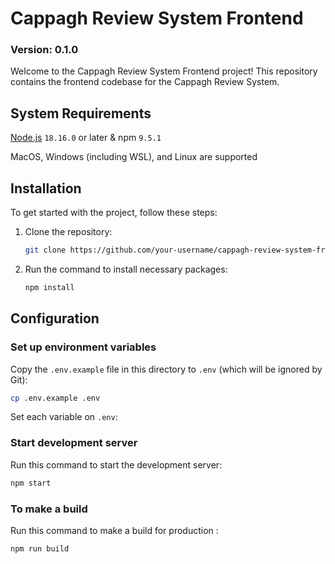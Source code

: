 # Cappagh Review System Frontend

### Version: 0.1.0

Welcome to the Cappagh Review System Frontend project! This repository contains the frontend codebase for the Cappagh Review System.

## System Requirements

[Node.js](https://nodejs.org/en) `18.16.0` or later & npm `9.5.1`

MacOS, Windows (including WSL), and Linux are supported

## Installation

To get started with the project, follow these steps:

1. Clone the repository:

   ```bash
   git clone https://github.com/your-username/cappagh-review-system-frontend.git

   ```

2. Run the command to install necessary packages:
   ```bash
   npm install
   ```

## Configuration

### Set up environment variables

Copy the `.env.example` file in this directory to `.env` (which will be ignored by Git):

```bash
cp .env.example .env
```

Set each variable on `.env`:

### Start development server

Run this command to start the development server:

```bash
npm start
```

### To make a build

Run this command to make a build for production :

```bash
npm run build
```
